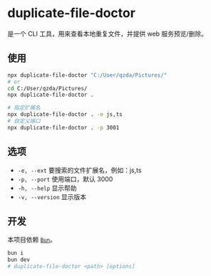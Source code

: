 # duplicate-file-doctor

是一个 CLI 工具，用来查看本地重复文件，并提供 web 服务预览/删除。

## 使用

```bash
npx duplicate-file-doctor "C:/User/qzda/Pictures/"
# or
cd C:/User/qzda/Pictures/
npx duplicate-file-doctor .

# 指定扩展名
npx duplicate-file-doctor . -e js,ts
# 自定义端口
npx duplicate-file-doctor . -p 3001
```

## 选项

- `-e, --ext` 要搜索的文件扩展名，例如：js,ts
- `-p, --port` 使用端口，默认 3000
- `-h, --help` 显示帮助
- `-v, --version` 显示版本

## 开发

本项目依赖 [`Bun`](https://bun.sh)。

```bash
bun i
bun dev
# duplicate-file-doctor <path> [options]
```
